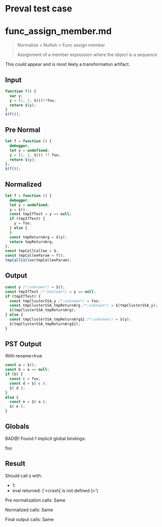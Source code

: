 # Preval test case

# func_assign_member.md

> Normalize > Nullish > Func assign member
>
> Assignment of a member expression where the object is a sequence

This could appear and is most likely a transformation artifact.

## Input

`````js filename=intro
function f() {
  var y;
  y = (1, 2, $())??foo;
  return $(y);
}
$(f());
`````

## Pre Normal


`````js filename=intro
let f = function () {
  debugger;
  let y = undefined;
  y = (1, 2, $()) ?? foo;
  return $(y);
};
$(f());
`````

## Normalized


`````js filename=intro
let f = function () {
  debugger;
  let y = undefined;
  y = $();
  const tmpIfTest = y == null;
  if (tmpIfTest) {
    y = foo;
  } else {
  }
  const tmpReturnArg = $(y);
  return tmpReturnArg;
};
const tmpCallCallee = $;
const tmpCalleeParam = f();
tmpCallCallee(tmpCalleeParam);
`````

## Output


`````js filename=intro
const y /*:unknown*/ = $();
const tmpIfTest /*:boolean*/ = y == null;
if (tmpIfTest) {
  const tmpClusterSSA_y /*:unknown*/ = foo;
  const tmpClusterSSA_tmpReturnArg /*:unknown*/ = $(tmpClusterSSA_y);
  $(tmpClusterSSA_tmpReturnArg);
} else {
  const tmpClusterSSA_tmpReturnArg$1 /*:unknown*/ = $(y);
  $(tmpClusterSSA_tmpReturnArg$1);
}
`````

## PST Output

With rename=true

`````js filename=intro
const a = $();
const b = a == null;
if (b) {
  const c = foo;
  const d = $( c );
  $( d );
}
else {
  const e = $( a );
  $( e );
}
`````

## Globals

BAD@! Found 1 implicit global bindings:

foo

## Result

Should call `$` with:
 - 1: 
 - eval returned: ('<crash[ <ref> is not defined ]>')

Pre normalization calls: Same

Normalized calls: Same

Final output calls: Same

